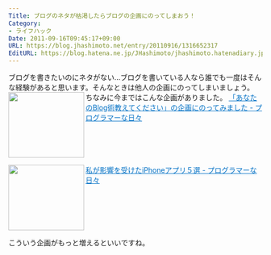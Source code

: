 ```yaml
---
Title: ブログのネタが枯渇したらブログの企画にのってしまおう！
Category:
- ライフハック
Date: 2011-09-16T09:45:17+09:00
URL: https://blog.jhashimoto.net/entry/20110916/1316652317
EditURL: https://blog.hatena.ne.jp/JHashimoto/jhashimoto.hatenadiary.jp/atom/entry/12921228815717257284
---
```


ブログを書きたいのにネタがない...ブログを書いている人なら誰でも一度はそんな経験があると思います。そんなときは他人の企画にのってしまいましょう。
ちなみに今まではこんな企画がありました。
<a href="http://d.hatena.ne.jp/JHashimoto/20110203/1296692009" target="_blank" rel="nofollow"><img class="alignleft" align="left" border="0" src="http://capture.heartrails.com/150x130/shadow?http://d.hatena.ne.jp/JHashimoto/20110203/1296692009" alt="" width="150" height="130" /></a><a style="color:#0070C5;" href="http://d.hatena.ne.jp/JHashimoto/20110203/1296692009" target="_blank" rel="nofollow">「あなたのBlog術教えてください」の企画にのってみました - プログラマーな日々</a><a href="http://b.hatena.ne.jp/entry/http://d.hatena.ne.jp/JHashimoto/20110203/1296692009" target="_blank"><img border="0" src="http://b.hatena.ne.jp/entry/image/http://d.hatena.ne.jp/JHashimoto/20110203/1296692009" alt="" /></a><br style="clear:both;" />

<a href="http://d.hatena.ne.jp/JHashimoto/20110914/1316306078" target="_blank" rel="nofollow"><img class="alignleft" align="left" border="0" src="http://capture.heartrails.com/150x130/shadow?http://d.hatena.ne.jp/JHashimoto/20110914/1316306078" alt="" width="150" height="130" /></a><a style="color:#0070C5;" href="http://d.hatena.ne.jp/JHashimoto/20110914/1316306078" target="_blank" rel="nofollow">私が影響を受けたiPhoneアプリ５選 - プログラマーな日々</a><a href="http://b.hatena.ne.jp/entry/http://d.hatena.ne.jp/JHashimoto/20110914/1316306078" target="_blank"><img border="0" src="http://b.hatena.ne.jp/entry/image/http://d.hatena.ne.jp/JHashimoto/20110914/1316306078" alt="" /></a><br style="clear:both;" />
 
こういう企画がもっと増えるといいですね。
